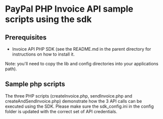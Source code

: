 PayPal PHP Invoice API sample scripts using the sdk
======================

Prerequisites
-------------

 * Invoice API PHP SDK (see the README.md in the parent directory for instructions on how to install it.

Note: you'll need to copy the lib and config directories into your applications path). 

Sample php scripts
-------------

The three PHP scripts (createInvoice.php, sendInvoice.php and createAndSendInvoice.php) demonstrate how the 3 API calls can be executed using the SDK. Please make sure the sdk_config.ini in the config folder is updated with the correct set of API credentials. 
  
 
